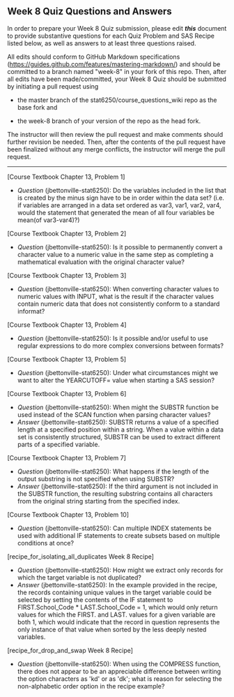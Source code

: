 ## Week 8 Quiz Questions and Answers

In order to prepare your Week 8 Quiz submission, please edit ***this*** document to provide substantive questions for each Quiz Problem and SAS Recipe listed below, as well as answers to at least three questions raised.

All edits should conform to GitHub Markdown specifications (https://guides.github.com/features/mastering-markdown/) and should be committed to a branch named "week-8" in your fork of this repo. Then, after all edits have been made/committed, your Week 8 Quiz should be submitted by initiating a pull request using

- the master branch of the stat6250/course_questions_wiki repo as the base fork and

- the week-8 branch of your version of the repo as the head fork.

The instructor will then review the pull request and make comments should further revision be needed. Then, after the contents of the pull request have been finalized without any merge conflicts, the instructor will merge the pull request.

********************************************************************************



[Course Textbook Chapter 13, Problem 1]
- *Question* (jbettonville-stat6250): Do the variables included in the list that is created by the minus sign have to be in order within the data set? (i.e. if variables are arranged in a data set ordered as var3, var1, var2, var4, would the statement that generated the mean of all four variables be mean(of var3-var4)?)



[Course Textbook Chapter 13, Problem 2]
- *Question* (jbettonville-stat6250): Is it possible to permanently convert a character value to a numeric value in the same step as completing a mathematical evaluation with the original character value?



[Course Textbook Chapter 13, Problem 3]
- *Question* (jbettonville-stat6250): When converting character values to numeric values with INPUT, what is the result if the character values contain numeric data that does not consistently conform to a standard informat?



[Course Textbook Chapter 13, Problem 4]
- *Question* (jbettonville-stat6250): Is it possible and/or useful to use regular expressions to do more complex conversions between formats?



[Course Textbook Chapter 13, Problem 5]
- *Question* (jbettonville-stat6250): Under what circumstances might we want to alter the YEARCUTOFF= value when starting a SAS session?



[Course Textbook Chapter 13, Problem 6]
- *Question* (jbettonville-stat6250): When might the SUBSTR function be used instead of the SCAN function when parsing character values?
- *Answer* (jbettonville-stat6250): SUBSTR returns a value of a specified length at a specified position within a string. When a value within a data set is consistently structured, SUBSTR can be used to extract different parts of a specified variable.



[Course Textbook Chapter 13, Problem 7]
- *Question* (jbettonville-stat6250): What happens if the length of the output substring is not specified when using SUBSTR?
- *Answer* (jbettonville-stat6250): If the third argument is not included in the SUBSTR function, the resulting substring contains all characters from the original string starting from the specified index.



[Course Textbook Chapter 13, Problem 10]
- *Question* (jbettonville-stat6250): Can multiple INDEX statements be used with additional IF statements to create subsets based on multiple conditions at once?



[recipe_for_isolating_all_duplicates Week 8 Recipe]
- *Question* (jbettonville-stat6250): How might we extract only records for which the target variable is not duplicated?
- *Answer* (jbettonville-stat6250): In the example provided in the recipe, the records containing unique values in the target variable could be selected by setting the contents of the IF statement to FIRST.School_Code * LAST.School_Code = 1, which would only return values for which the FIRST. and LAST. values for a given variable are both 1, which would indicate that the record in question represents the only instance of that value when sorted by the less deeply nested variables.



[recipe_for_drop_and_swap Week 8 Recipe]
- *Question* (jbettonville-stat6250): When using the COMPRESS function, there does not appear to be an appreciable difference between writing the option characters as 'kd' or as 'dk'; what is reason for selecting the non-alphabetic order option in the recipe example? 
